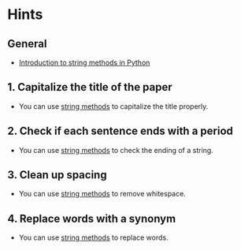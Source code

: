 # Hints

## General

- [Introduction to string methods in Python][string-method-docs]

## 1. Capitalize the title of the paper

- You can use [string methods][title-method-docs] to capitalize the title properly.

## 2. Check if each sentence ends with a period

- You can use [string methods][endswith-method-docs] to check the ending of a string.

## 3. Clean up spacing

- You can use [string methods][strip-method-docs] to remove whitespace.

## 4. Replace words with a synonym

- You can use [string methods][replace-method-docs] to replace words.

[string-method-docs]: https://docs.python.org/3/library/stdtypes.html#string-methods
[title-method-docs]: https://docs.python.org/3/library/stdtypes.html#str.title
[endswith-method-docs]: https://docs.python.org/3/library/stdtypes.html#str.endswith
[strip-method-docs]: https://docs.python.org/3/library/stdtypes.html#str.strip
[replace-method-docs]: https://docs.python.org/3/library/stdtypes.html#str.replace
